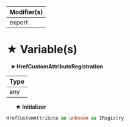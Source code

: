 | Modifier(s)                            |
|----------------------------------------|
| export |

# &#9733; Variable(s)

&nbsp;&nbsp; **&#10148; HrefCustomAttributeRegistration**

| Type                        |
|-----------------------------|
| any |

&nbsp;&nbsp;&nbsp;&nbsp;&nbsp; **&#9733; Initializer**

```ts
HrefCustomAttribute as unknown as IRegistry
```